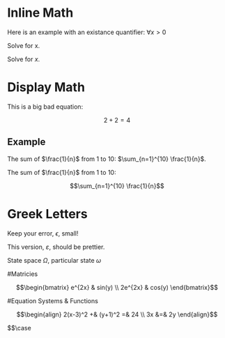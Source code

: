 # Inline Math

Here is an example with an existance quantifier: $\forall x > 0$

Solve for x. 

Solve for $x$.

# Display Math

This is a big bad equation:   

$$2 + 2 = 4 $$

## Example

The sum of $\frac{1}{n}$ from 1 to 10: $\sum_{n=1}^{10} \frac{1}{n}$.

The sum of $\frac{1}{n}$ from 1 to 10: 

$$\sum_{n=1}^{10} \frac{1}{n}$$

# Greek Letters

Keep your error, $\epsilon$, small!

This version, $\varepsilon$, should be prettier.

State space $\Omega$, particular state $\omega$

#Matricies

$$\begin{bmatrix}
e^{2x} & sin(y) \\
2e^{2x} & cos(y)
\end{bmatrix}$$

#Equation Systems & Functions

$$\begin{align}
2(x-3)^2 +& (y+1)^2 =& 24 \\
3x &=& 2y
\end{align}$$

$$\case
